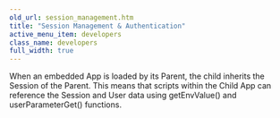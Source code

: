 ```yaml
---
old_url: session_management.htm
title: "Session Management & Authentication"
active_menu_item: developers
class_name: developers
full_width: true
---
```



When an embedded App is loaded by its Parent, the child inherits the Session of the Parent. This means that scripts within the Child App can reference the Session and User data using getEnvValue() and userParameterGet() functions.

